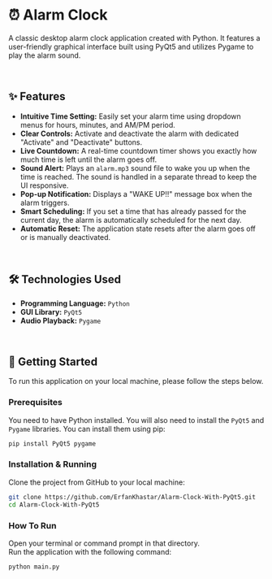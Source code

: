 # ⏰ Alarm Clock
A classic desktop alarm clock application created with Python. It features a user-friendly graphical interface built using PyQt5 and utilizes Pygame to play the alarm sound.

<br>

## ✨ Features
- **Intuitive Time Setting:** Easily set your alarm time using dropdown menus for hours, minutes, and AM/PM period.
- **Clear Controls:** Activate and deactivate the alarm with dedicated "Activate" and "Deactivate" buttons.
- **Live Countdown:** A real-time countdown timer shows you exactly how much time is left until the alarm goes off.
- **Sound Alert:** Plays an `alarm.mp3` sound file to wake you up when the time is reached. The sound is handled in a separate thread to keep the UI responsive.
- **Pop-up Notification:** Displays a "WAKE UP!!" message box when the alarm triggers.
- **Smart Scheduling:** If you set a time that has already passed for the current day, the alarm is automatically scheduled for the next day.
- **Automatic Reset:** The application state resets after the alarm goes off or is manually deactivated.

<br>

## 🛠️ Technologies Used
- **Programming Language:** `Python`
- **GUI Library:** `PyQt5`
- **Audio Playback:** `Pygame`

<br>

## 🚀 Getting Started
To run this application on your local machine, please follow the steps below.

### Prerequisites
You need to have Python installed. You will also need to install the `PyQt5` and `Pygame` libraries. You can install them using pip:
```bash
pip install PyQt5 pygame
```

### Installation & Running
Clone the project from GitHub to your local machine:
```bash
git clone https://github.com/ErfanKhastar/Alarm-Clock-With-PyQt5.git
cd Alarm-Clock-With-PyQt5
```

### How To Run
Open your terminal or command prompt in that directory.  
Run the application with the following command:
```bash
python main.py
```
